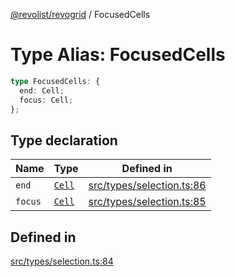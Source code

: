 [@revolist/revogrid](README.md) / FocusedCells

# Type Alias: FocusedCells

```ts
type FocusedCells: {
  end: Cell;
  focus: Cell;
};
```

## Type declaration

| Name | Type | Defined in |
| ------ | ------ | ------ |
| `end` | [`Cell`](Interface.Cell.md) | [src/types/selection.ts:86](https://github.com/revolist/revogrid/blob/029346d93426056ab8f85e88430904164676d501/src/types/selection.ts#L86) |
| `focus` | [`Cell`](Interface.Cell.md) | [src/types/selection.ts:85](https://github.com/revolist/revogrid/blob/029346d93426056ab8f85e88430904164676d501/src/types/selection.ts#L85) |

## Defined in

[src/types/selection.ts:84](https://github.com/revolist/revogrid/blob/029346d93426056ab8f85e88430904164676d501/src/types/selection.ts#L84)
